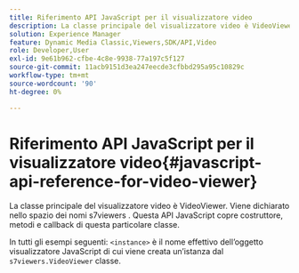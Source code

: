```yaml
---
title: Riferimento API JavaScript per il visualizzatore video
description: La classe principale del visualizzatore video è VideoViewer. Viene dichiarato nello spazio dei nomi s7viewers . Questa API JavaScript copre costruttore, metodi e callback di questa particolare classe.
solution: Experience Manager
feature: Dynamic Media Classic,Viewers,SDK/API,Video
role: Developer,User
exl-id: 9e61b962-cfbe-4c8e-9938-77a197c5f127
source-git-commit: 11acb9151d3ea247eecde3cfbbd295a95c10829c
workflow-type: tm+mt
source-wordcount: '90'
ht-degree: 0%

---
```


# Riferimento API JavaScript per il visualizzatore video{#javascript-api-reference-for-video-viewer}

La classe principale del visualizzatore video è VideoViewer. Viene dichiarato nello spazio dei nomi s7viewers . Questa API JavaScript copre costruttore, metodi e callback di questa particolare classe.

In tutti gli esempi seguenti: `<instance>` è il nome effettivo dell’oggetto visualizzatore JavaScript di cui viene creata un’istanza dal `s7viewers.VideoViewer` classe.
